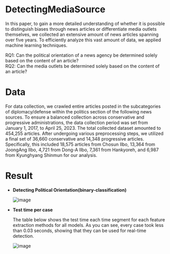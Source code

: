 # DetectingMediaSource

In this paper, to gain a more detailed understanding of whether it is possible to distinguish biases through news articles or differentiate media outlets themselves, we collected an extensive amount of news articles spanning over five years. To efficiently analyze this vast amount of data, we applied machine learning techniques.

RQ1: Can the political orientation of a news agency be determined solely based on the content of an article?                       
RQ2: Can the media outlets be determined solely based on the content of an article?


# Data

For data collection, we crawled entire articles posted in the subcategories of diplomacy/defense within the politics section of the following news sources. To ensure a balanced collection across conservative and progressive administrations, the data collection period was set from January 1, 2017, to April 25, 2023. The total collected dataset amounted to 454,255 articles. After undergoing various preprocessing steps, we utilized a final set of 36,660 conservative and 14,348 progressive articles. Specifically, this included 18,575 articles from Chosun Ilbo, 13,364 from JoongAng Ilbo, 4,721 from Dong-A Ilbo, 7,361 from Hankyoreh, and 6,987 from Kyunghyang Shinmun for our analysis.

# Result
- **Detecting Political Orientation(binary-classification)** 
 
   ![image](https://github.com/dxlabskku/DetectingMediaSource/assets/126649723/e98e2a1b-4022-4cee-aea5-460f4df4c0ce)

- **Test time per case**

   The table below shows the test time each time segment for each feature extraction methods for all models. As you can see, every case took less than 0.03 seconds, showing that they can be used for real-time detection.
   
   
   ![image](https://user-images.githubusercontent.com/117256746/220589754-b01997f6-740f-4b8b-8e0a-9f83c5ec2628.png)

